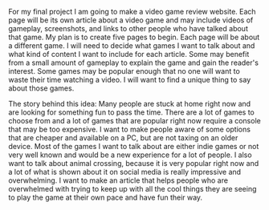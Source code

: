 For my final project I am going to make a video game review website. Each page will be its own article about a video game and may
include videos of gameplay, screenshots, and links to other people who have talked about that game.
My plan is to create five pages to begin. Each page will be about a different game. I will need to decide what games I
want to talk about and what kind of content I want to include for each article. Some may benefit from a small amount of gameplay
to explain the game and gain the reader's interest. Some games may be popular enough that no one will want to waste their time
watching a video. I will want to find a unique thing to say about those games.

The story behind this idea:
Many people are stuck at home right now and are looking for something fun to pass the time. There are a lot of games to choose
from and a lot of games that are popular right now require a console that may be too expensive. I want to make people 
aware of some options that are cheaper and available on a PC, but are not taxing on an older device. Most of the games
I want to talk about are either indie games or not very well known and would be a new experience for a lot of people. 
I also want to talk about animal crossing, because it is very popular right now and a lot of what is shown about it on
social media is really impressive and overwhelming. I want to make an article that helps people who are overwhelmed with
trying to keep up with all the cool things they are seeing to play the game at their own pace and have fun their way.
